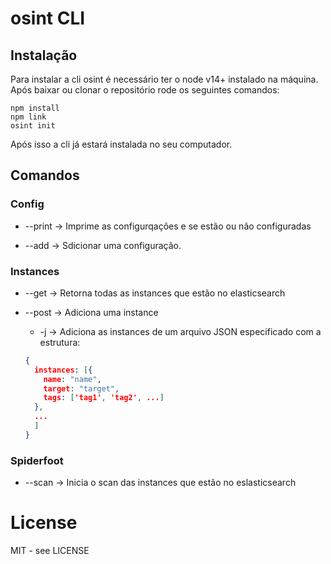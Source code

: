 # osint CLI

## Instalação

Para instalar a cli osint é necessário ter o node v14+ instalado na máquina.
Após baixar ou clonar o repositório rode os seguintes comandos:

```shell
npm install
npm link
osint init
```

Após isso a cli já estará instalada no seu computador.

## Comandos

### Config

- --print -> Imprime as configurqações e se estão ou não configuradas

- --add -> Sdicionar uma configuração.

### Instances

- --get -> Retorna todas as instances que estão no elasticsearch

- --post -> Adiciona uma instance

  - -j -> Adiciona as instances de um arquivo JSON especificado com a estrutura:

  ```json
  {
    instances: [{
      name: "name",
      target: "target",
      tags: ['tag1', 'tag2', ...]
    },
    ...
    ]
  }
  ```

### Spiderfoot

- --scan -> Inicia o scan das instances que estão no eslasticsearch

# License

MIT - see LICENSE
